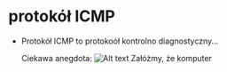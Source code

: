 # protokół ICMP
* Protokół ICMP to protokoół kontrolno diagnostyczny...

  Ciekawa anegdota:
![Alt text](https://i.ibb.co/NFk0hWb/icmp.png "ICMP")
Załóżmy, że komputer
